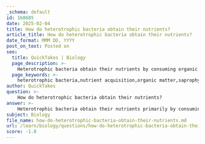 ```yaml
---
_schema: default
id: 168685
date: 2025-02-04
title: How do heterotrophic bacteria obtain their nutrients?
article_title: How do heterotrophic bacteria obtain their nutrients?
date_format: MMM DD, YYYY
post_on_text: Posted on
seo:
  title: QuickTakes | Biology
  page_description: >-
    Heterotrophic bacteria obtain their nutrients by consuming organic matter from other organisms, including saprophytic, parasitic, and mutualistic feeding strategies, playing essential roles in decomposition and nutrient cycling.
  page_keywords: >-
    heterotrophic bacteria,nutrient acquisition,organic matter,saprophytic bacteria,decomposition,parasitic bacteria,mutualistic bacteria,nutrient cycling,ecosystems,enzymes,host organisms,symbiotic relationships
author: QuickTakes
question: >-
    How do heterotrophic bacteria obtain their nutrients?
answer: >-
    Heterotrophic bacteria obtain their nutrients primarily by consuming organic matter produced by other organisms. This nutritional mode can be further classified into several categories based on their feeding strategies:\n\n1. **Saprophytic Bacteria**: These bacteria feed on dead organic matter, playing a crucial role in decomposition. They secrete enzymes that break down complex organic materials in dead organisms and their wastes. This process releases essential nutrients, such as nitrates, phosphates, and sulfates, back into the environment, making them available for other organisms. This activity is vital for nutrient cycling in ecosystems.\n\n2. **Parasitic Bacteria**: Some heterotrophic bacteria are pathogens that feed on living hosts, causing diseases in plants, animals, and humans. These bacteria derive their nutrients from the host's tissues, often leading to detrimental effects on the host organism.\n\n3. **Mutualistic Bacteria**: Other heterotrophic bacteria form beneficial partnerships with other organisms. For example, many species of bacteria reside in the human intestines, where they assist in digesting food that the human digestive system cannot break down. This mutualistic relationship benefits both the bacteria, which obtain nutrients, and the host, which gains enhanced digestive capabilities.\n\nOverall, heterotrophic bacteria are essential for maintaining ecological balance, contributing to decomposition, nutrient cycling, and symbiotic relationships within various ecosystems.
subject: Biology
file_name: how-do-heterotrophic-bacteria-obtain-their-nutrients.md
url: /learn/biology/questions/how-do-heterotrophic-bacteria-obtain-their-nutrients
score: -1.0
---
```


&nbsp;